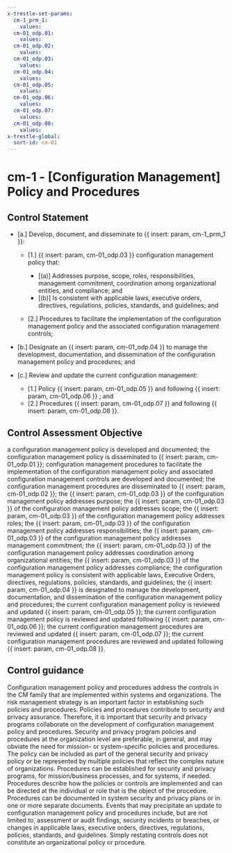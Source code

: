 ```yaml
---
x-trestle-set-params:
  cm-1_prm_1:
    values:
  cm-01_odp.01:
    values:
  cm-01_odp.02:
    values:
  cm-01_odp.03:
    values:
  cm-01_odp.04:
    values:
  cm-01_odp.05:
    values:
  cm-01_odp.06:
    values:
  cm-01_odp.07:
    values:
  cm-01_odp.08:
    values:
x-trestle-global:
  sort-id: cm-01
---
```


# cm-1 - \[Configuration Management\] Policy and Procedures

## Control Statement

- \[a.\] Develop, document, and disseminate to {{ insert: param, cm-1_prm_1 }}:

  - \[1.\] {{ insert: param, cm-01_odp.03 }} configuration management policy that:

    - \[(a)\] Addresses purpose, scope, roles, responsibilities, management commitment, coordination among organizational entities, and compliance; and
    - \[(b)\] Is consistent with applicable laws, executive orders, directives, regulations, policies, standards, and guidelines; and

  - \[2.\] Procedures to facilitate the implementation of the configuration management policy and the associated configuration management controls;

- \[b.\] Designate an {{ insert: param, cm-01_odp.04 }} to manage the development, documentation, and dissemination of the configuration management policy and procedures; and

- \[c.\] Review and update the current configuration management:

  - \[1.\] Policy {{ insert: param, cm-01_odp.05 }} and following {{ insert: param, cm-01_odp.06 }} ; and
  - \[2.\] Procedures {{ insert: param, cm-01_odp.07 }} and following {{ insert: param, cm-01_odp.08 }}.

## Control Assessment Objective

a configuration management policy is developed and documented;
the configuration management policy is disseminated to {{ insert: param, cm-01_odp.01 }};
configuration management procedures to facilitate the implementation of the configuration management policy and associated configuration management controls are developed and documented;
the configuration management procedures are disseminated to {{ insert: param, cm-01_odp.02 }};
the {{ insert: param, cm-01_odp.03 }} of the configuration management policy addresses purpose;
the {{ insert: param, cm-01_odp.03 }} of the configuration management policy addresses scope;
the {{ insert: param, cm-01_odp.03 }} of the configuration management policy addresses roles;
the {{ insert: param, cm-01_odp.03 }} of the configuration management policy addresses responsibilities;
the {{ insert: param, cm-01_odp.03 }} of the configuration management policy addresses management commitment;
the {{ insert: param, cm-01_odp.03 }} of the configuration management policy addresses coordination among organizational entities;
the {{ insert: param, cm-01_odp.03 }} of the configuration management policy addresses compliance;
the configuration management policy is consistent with applicable laws, Executive Orders, directives, regulations, policies, standards, and guidelines;
the {{ insert: param, cm-01_odp.04 }} is designated to manage the development, documentation, and dissemination of the configuration management policy and procedures;
the current configuration management policy is reviewed and updated {{ insert: param, cm-01_odp.05 }};
the current configuration management policy is reviewed and updated following {{ insert: param, cm-01_odp.06 }};
the current configuration management procedures are reviewed and updated {{ insert: param, cm-01_odp.07 }};
the current configuration management procedures are reviewed and updated following {{ insert: param, cm-01_odp.08 }}.

## Control guidance

Configuration management policy and procedures address the controls in the CM family that are implemented within systems and organizations. The risk management strategy is an important factor in establishing such policies and procedures. Policies and procedures contribute to security and privacy assurance. Therefore, it is important that security and privacy programs collaborate on the development of configuration management policy and procedures. Security and privacy program policies and procedures at the organization level are preferable, in general, and may obviate the need for mission- or system-specific policies and procedures. The policy can be included as part of the general security and privacy policy or be represented by multiple policies that reflect the complex nature of organizations. Procedures can be established for security and privacy programs, for mission/business processes, and for systems, if needed. Procedures describe how the policies or controls are implemented and can be directed at the individual or role that is the object of the procedure. Procedures can be documented in system security and privacy plans or in one or more separate documents. Events that may precipitate an update to configuration management policy and procedures include, but are not limited to, assessment or audit findings, security incidents or breaches, or changes in applicable laws, executive orders, directives, regulations, policies, standards, and guidelines. Simply restating controls does not constitute an organizational policy or procedure.
